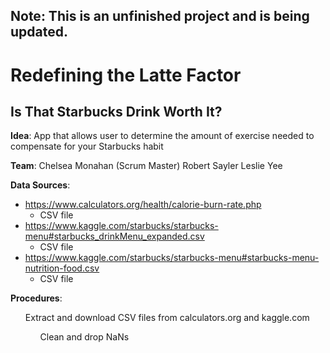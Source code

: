 ## Note: This is an unfinished project and is being updated.

# Redefining the Latte Factor
## Is That Starbucks Drink Worth It?

**Idea**: 
App that allows user to determine the amount of exercise needed to compensate for your Starbucks habit

**Team**:
Chelsea Monahan (Scrum Master)
Robert Sayler
Leslie Yee

**Data Sources**:
* https://www.calculators.org/health/calorie-burn-rate.php
  * CSV file
* https://www.kaggle.com/starbucks/starbucks-menu#starbucks_drinkMenu_expanded.csv
  * CSV file
* https://www.kaggle.com/starbucks/starbucks-menu#starbucks-menu-nutrition-food.csv
  * CSV file

**Procedures**:
<ol> Extract and download CSV files from calculators.org and kaggle.com
<ul> Clean and drop NaNs
